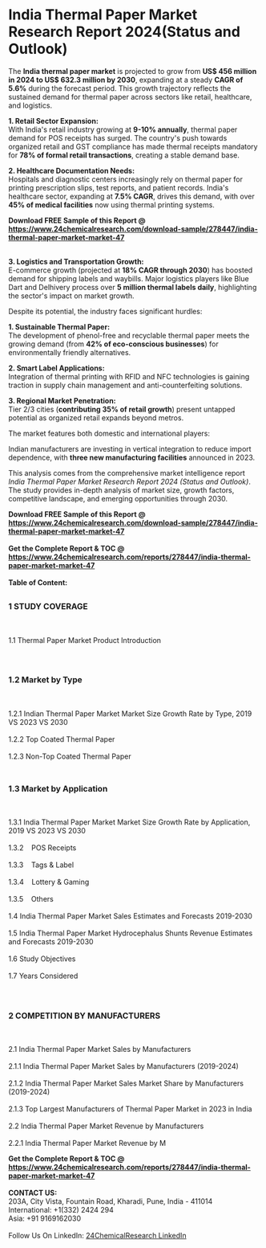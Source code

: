 <h1>India Thermal Paper Market Research Report 2024(Status and Outlook)</h1><p>The <strong>India thermal paper market</strong> is projected to grow from <strong>US$ 456 million in 2024 to US$ 632.3 million by 2030</strong>, expanding at a steady <strong>CAGR of 5.6%</strong> during the forecast period. This growth trajectory reflects the sustained demand for thermal paper across sectors like retail, healthcare, and logistics.</p><p><strong>1. Retail Sector Expansion:</strong><br>
With India's retail industry growing at <strong>9-10% annually</strong>, thermal paper demand for POS receipts has surged. The country's push towards organized retail and GST compliance has made thermal receipts mandatory for <strong>78% of formal retail transactions</strong>, creating a stable demand base.</p><p><strong>2. Healthcare Documentation Needs:</strong><br>
Hospitals and diagnostic centers increasingly rely on thermal paper for printing prescription slips, test reports, and patient records. India's healthcare sector, expanding at <strong>7.5% CAGR</strong>, drives this demand, with over <strong>45% of medical facilities</strong> now using thermal printing systems.</p><div><b>Download FREE Sample of this Report @ 
            <a href="https://www.24chemicalresearch.com/download-sample/278447/india-thermal-paper-market-market-47">
            https://www.24chemicalresearch.com/download-sample/278447/india-thermal-paper-market-market-47</a></b></div><br><p><strong>3. Logistics and Transportation Growth:</strong><br>
E-commerce growth (projected at <strong>18% CAGR through 2030</strong>) has boosted demand for shipping labels and waybills. Major logistics players like Blue Dart and Delhivery process over <strong>5 million thermal labels daily</strong>, highlighting the sector's impact on market growth.</p><p>Despite its potential, the industry faces significant hurdles:</p><p><strong>1. Sustainable Thermal Paper:</strong><br>
The development of phenol-free and recyclable thermal paper meets the growing demand (from <strong>42% of eco-conscious businesses</strong>) for environmentally friendly alternatives.</p><p><strong>2. Smart Label Applications:</strong><br>
Integration of thermal printing with RFID and NFC technologies is gaining traction in supply chain management and anti-counterfeiting solutions.</p><p><strong>3. Regional Market Penetration:</strong><br>
Tier 2/3 cities (<strong>contributing 35% of retail growth</strong>) present untapped potential as organized retail expands beyond metros.</p><p>The market features both domestic and international players:</p><p>Indian manufacturers are investing in vertical integration to reduce import dependence, with <strong>three new manufacturing facilities</strong> announced in 2023.</p><p>This analysis comes from the comprehensive market intelligence report <em>India Thermal Paper Market Research Report 2024 (Status and Outlook)</em>. The study provides in-depth analysis of market size, growth factors, competitive landscape, and emerging opportunities through 2030.</p><div><b>Download FREE Sample of this Report @ 
            <a href="https://www.24chemicalresearch.com/download-sample/278447/india-thermal-paper-market-market-47">
            https://www.24chemicalresearch.com/download-sample/278447/india-thermal-paper-market-market-47</a></b></div><br><div><b>Get the Complete Report & TOC @ 
            <a href="https://www.24chemicalresearch.com/reports/278447/india-thermal-paper-market-market-47">
            https://www.24chemicalresearch.com/reports/278447/india-thermal-paper-market-market-47</a></b></div><br>
            <b>Table of Content:</b><p><h2><span style="font-size:16px"><strong>1 STUDY COVERAGE</strong></span></h2><br />
<p>1.1 Thermal Paper Market Product Introduction</p><br />
<h2><span style="font-size:16px"><strong>1.2 Market by Type</strong></span></h2><br />
<p>1.2.1 Indian Thermal Paper Market Market Size Growth Rate by Type, 2019 VS 2023 VS 2030<br /><br />
1.2.2 Top Coated Thermal Paper&nbsp;&nbsp; &nbsp;<br /><br />
1.2.3 Non-Top Coated Thermal Paper<br /><br />
<h2><span style="font-size:16px"><strong>1.3 Market by Application</strong></span></h2><br />
<p>1.3.1 India Thermal Paper Market Market Size Growth Rate by Application, 2019 VS 2023 VS 2030<br /><br />
1.3.2&nbsp;&nbsp; &nbsp;POS Receipts<br /><br />
1.3.3&nbsp;&nbsp; &nbsp;Tags & Label<br /><br />
1.3.4&nbsp;&nbsp; &nbsp;Lottery & Gaming<br /><br />
1.3.5&nbsp;&nbsp; &nbsp;Others<br /><br />
1.4 India Thermal Paper Market Sales Estimates and Forecasts 2019-2030<br /><br />
1.5 India Thermal Paper Market Hydrocephalus Shunts Revenue Estimates and Forecasts 2019-2030<br /><br />
1.6 Study Objectives<br /><br />
1.7 Years Considered</p><br />
<h2><span style="font-size:16px"><strong>2 COMPETITION BY MANUFACTURERS</strong></span></h2><br />
<p>2.1 India Thermal Paper Market Sales by Manufacturers<br /><br />
2.1.1 India Thermal Paper Market Sales by Manufacturers (2019-2024)<br /><br />
2.1.2 India Thermal Paper Market Sales Market Share by Manufacturers (2019-2024)<br /><br />
2.1.3 Top Largest Manufacturers of Thermal Paper Market in 2023 in India<br /><br />
2.2 India Thermal Paper Market Revenue by Manufacturers<br /><br />
2.2.1 India Thermal Paper Market Revenue by M</p><div><b>Get the Complete Report & TOC @ 
            <a href="https://www.24chemicalresearch.com/reports/278447/india-thermal-paper-market-market-47">
            https://www.24chemicalresearch.com/reports/278447/india-thermal-paper-market-market-47</a></b></div><br><b>CONTACT US:</b><br>
            203A, City Vista, Fountain Road, Kharadi, Pune, India - 411014<br>
            International: +1(332) 2424 294<br>
            Asia: +91 9169162030 <br><br>
            Follow Us On LinkedIn: <a href="https://www.linkedin.com/company/24chemicalresearch/">24ChemicalResearch LinkedIn</a>